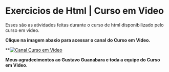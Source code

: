 # Exercicios de Html | Curso em Video
Esses são as atividades feitas durante o curso de html disponibilizado pelo curso em video.

**Clique na imagem abaxio para acessar o canal do Curso em Video.**

**[![Canal Curso em Video](https://i.imgur.com/UnfXtBK.png "Canal Curso em Video")](https://www.youtube.com/channel/UCrWvhVmt0Qac3HgsjQK62FQ "Canal Curso em Video") 

**Meus agradecimentos ao Gustavo Guanabara e toda a equipe do Curso em Video.**
